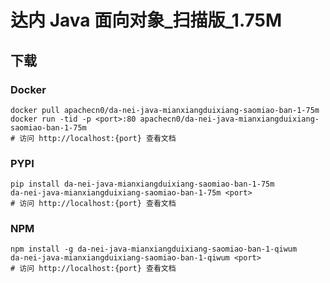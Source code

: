 # 达内 Java 面向对象_扫描版_1.75M

## 下载

### Docker

```
docker pull apachecn0/da-nei-java-mianxiangduixiang-saomiao-ban-1-75m
docker run -tid -p <port>:80 apachecn0/da-nei-java-mianxiangduixiang-saomiao-ban-1-75m
# 访问 http://localhost:{port} 查看文档
```

### PYPI

```
pip install da-nei-java-mianxiangduixiang-saomiao-ban-1-75m
da-nei-java-mianxiangduixiang-saomiao-ban-1-75m <port>
# 访问 http://localhost:{port} 查看文档
```

### NPM

```
npm install -g da-nei-java-mianxiangduixiang-saomiao-ban-1-qiwum
da-nei-java-mianxiangduixiang-saomiao-ban-1-qiwum <port>
# 访问 http://localhost:{port} 查看文档
```